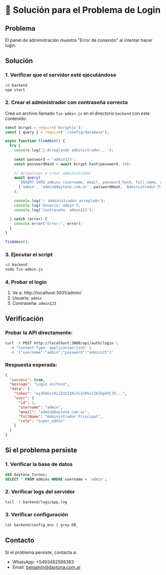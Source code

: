 # 🔧 Solución para el Problema de Login

## Problema
El panel de administración muestra "Error de conexión" al intentar hacer login.

## Solución

### 1. Verificar que el servidor esté ejecutándose
```bash
cd backend
npm start
```

### 2. Crear el administrador con contraseña correcta
Crea un archivo llamado `fix-admin.js` en el directorio `backend` con este contenido:

```javascript
const bcrypt = require('bcryptjs');
const { query } = require('./config/database');

async function fixAdmin() {
  try {
    console.log('🔧 Arreglando administrador...');
    
    const password = 'admin123';
    const passwordHash = await bcrypt.hash(password, 10);
    
    // Actualizar o crear administrador
    await query(
      'INSERT INTO admins (username, email, password_hash, full_name, role) VALUES (?, ?, ?, ?, ?) ON DUPLICATE KEY UPDATE password_hash = ?',
      ['admin', 'admin@daytona.com.ar', passwordHash, 'Administrador Principal', 'super_admin', passwordHash]
    );
    
    console.log('✅ Administrador arreglado');
    console.log('Usuario: admin');
    console.log('Contraseña: admin123');
    
  } catch (error) {
    console.error('Error:', error);
  }
}

fixAdmin();
```

### 3. Ejecutar el script
```bash
cd backend
node fix-admin.js
```

### 4. Probar el login
1. Ve a: http://localhost:3001/admin/
2. Usuario: `admin`
3. Contraseña: `admin123`

## Verificación

### Probar la API directamente:
```bash
curl -X POST http://localhost:3000/api/auth/login \
  -H "Content-Type: application/json" \
  -d '{"username":"admin","password":"admin123"}'
```

### Respuesta esperada:
```json
{
  "success": true,
  "message": "Login exitoso",
  "data": {
    "token": "eyJhbGciOiJIUzI1NiIsInR5cCI6IkpXVCJ9...",
    "user": {
      "id": 1,
      "username": "admin",
      "email": "admin@daytona.com.ar",
      "fullName": "Administrador Principal",
      "role": "super_admin"
    }
  }
}
```

## Si el problema persiste

### 1. Verificar la base de datos
```sql
USE daytona_turnos;
SELECT * FROM admins WHERE username = 'admin';
```

### 2. Verificar logs del servidor
```bash
tail -f backend/logs/app.log
```

### 3. Verificar configuración
```bash
cat backend/config.env | grep DB_
```

## Contacto
Si el problema persiste, contacta a:
- WhatsApp: +5493482588383
- Email: benjamin@daytona.com.ar 